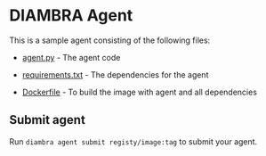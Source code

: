 # DIAMBRA Agent

This is a sample agent consisting of the following files:

- [agent.py](agent.py) - The agent code
- [requirements.txt](requirements.txt) - The dependencies for the agent

- [Dockerfile](Dockerfile) - To build the image with agent and all dependencies


## Submit agent

Run `diambra agent submit registy/image:tag` to submit your agent.

